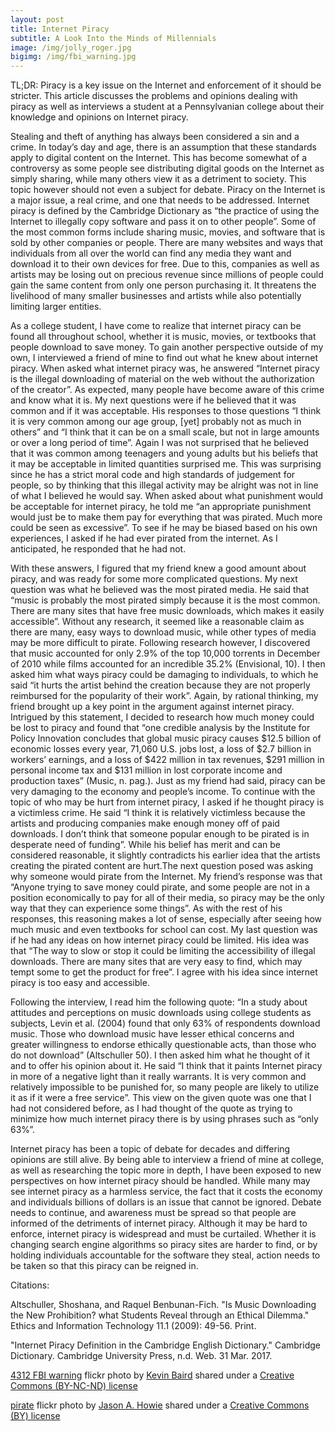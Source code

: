 ```yaml
---
layout: post
title: Internet Piracy
subtitle: A Look Into the Minds of Millennials
image: /img/jolly_roger.jpg
bigimg: /img/fbi_warning.jpg
---
```

TL;DR: Piracy is a key issue on the Internet and enforcement of it should be stricter. This article discusses the problems and opinions dealing with piracy as well as interviews a student at a Pennsylvanian college about their knowledge and opinions on Internet piracy.

Stealing and theft of anything has always been considered a sin and a crime. In today’s day and age, there is an assumption that these standards apply to digital content on the Internet. This has become somewhat of a controversy as some people see distributing digital goods on the Internet as simply sharing, while many others view it as a detriment to society. This topic however should not even a subject for debate. Piracy on the Internet is a major issue, a real crime, and one that needs to be addressed. Internet piracy is defined by the Cambridge Dictionary as “the practice of using the Internet to illegally copy software and pass it on to other people”. Some of the most common forms include sharing music, movies, and software that is sold by other companies or people. There are many websites and ways that individuals from all over the world can find any media they want and download it to their own devices for free. Due to this, companies as well as artists may be losing out on precious revenue since millions of people could gain the same content from only one person purchasing it. It threatens the livelihood of many smaller businesses and artists while also potentially limiting larger entities.

As a college student, I have come to realize that internet piracy can be found all throughout school, whether it is music, movies, or textbooks that people download to save money. To gain another perspective outside of my own, I interviewed a friend of mine to find out what he knew about internet piracy. When asked what internet piracy was, he answered “Internet piracy is the illegal downloading of material on the web without the authorization of the creator”. As expected, many people have become aware of this crime and know what it is. My next questions were if he believed that it was common and if it was acceptable. His responses to those questions “I think it is very common among our age group, [yet] probably not as much in others” and “I think that it can be on a small scale, but not in large amounts or over a long period of time”. Again I was not surprised that he believed that it was common among teenagers and young adults but his beliefs that it may be acceptable in limited quantities surprised me. This was surprising since he has a strict moral code and high standards of judgement for people, so by thinking that this illegal activity may be alright was not in line of what I believed he would say. When asked about what punishment would be acceptable for internet piracy, he told me “an appropriate punishment would just be to make them pay for everything that was pirated. Much more could be seen as excessive”. To see if he may be biased based on his own experiences, I asked if he had ever pirated from the internet. As I anticipated, he responded that he had not.

With these answers, I figured that my friend knew a good amount about piracy, and was ready for some more complicated questions. My next question was what he believed was the most pirated media. He said that “music is probably the most pirated simply because it is the most common. There are many sites that have free music downloads, which makes it easily accessible”. Without any research, it seemed like a reasonable claim as there are many, easy ways to download music, while other types of media may be more difficult to pirate. Following research however, I discovered that music accounted for only 2.9% of the top 10,000 torrents in December of 2010 while films accounted for an incredible 35.2% (Envisional, 10). I then asked him what ways piracy could be damaging to individuals, to which he said “it hurts the artist behind the creation because they are not properly reimbursed for the popularity of their work”. Again, by rational thinking, my friend brought up a key point in the argument against internet piracy. Intrigued by this statement, I decided to research how much money could be lost to piracy and found that “one credible analysis by the Institute for Policy Innovation concludes that global music piracy causes $12.5 billion of economic losses every year, 71,060 U.S. jobs lost, a loss of $2.7 billion in workers’ earnings, and a loss of $422 million in tax revenues, $291 million in personal income tax and $131 million in lost corporate income and production taxes” (Music, n. pag.). Just as my friend had said, piracy can be very damaging to the economy and people’s income. To continue with the topic of who may be hurt from internet piracy, I asked if he thought piracy is a victimless crime. He said “I think it is relatively victimless because the artists and producing companies make enough money off of paid downloads. I don’t think that someone popular enough to be pirated is in desperate need of funding”. While his belief has merit and can be considered reasonable, it slightly contradicts his earlier idea that the artists creating the pirated content are hurt.The next question posed was asking why someone would pirate from the Internet. My friend’s response was that “Anyone trying to save money could pirate, and some people are not in a position economically to pay for all of their media, so piracy may be the only way that they can experience some things”. As with the rest of his responses, this reasoning makes a lot of sense, especially after seeing how much music and even textbooks for school can cost. My last question was if he had any ideas on how internet piracy could be limited. His idea was that “The way to slow or stop it could be limiting the accessibility of illegal downloads. There are many sites that are very easy to find, which may tempt some to get the product for free”. I agree with his idea since internet piracy is too easy and accessible.

Following the interview, I read him the following quote: “In a study about attitudes and perceptions on music downloads using college students as subjects, Levin et al. (2004) found that only 63% of respondents download music. Those who download music have lesser ethical concerns and greater willingness to endorse ethically questionable acts, than those who do not download” (Altschuller 50). I then asked him what he thought of it and to offer his opinion about it. He said “I think that it paints Internet piracy in more of a negative light than it really warrants. It is very common and relatively impossible to be punished for, so many people are likely to utilize it as if it were a free service”. This view on the given quote was one that I had not considered before, as I had thought of the quote as trying to minimize how much internet piracy there is by using phrases such as “only 63%”.

Internet piracy has been a topic of debate for decades and differing opinions are still alive. By being able to interview a friend of mine at college, as well as researching the topic more in depth, I have been exposed to new perspectives on how internet piracy should be handled. While many may see internet piracy as a harmless service, the fact that it costs the economy and individuals billions of dollars is an issue that cannot be ignored. Debate needs to continue, and awareness must be spread so that people are informed of the detriments of internet piracy. Although it may be hard to enforce, internet piracy is widespread and must be curtailed. Whether it is changing search engine algorithms so piracy sites are harder to find, or by holding individuals accountable for the software they steal, action needs to be taken so that this piracy can be reigned in.


Citations:

Altschuller, Shoshana, and Raquel Benbunan-Fich. "Is Music Downloading the New Prohibition? what Students Reveal through an Ethical Dilemma." Ethics and Information Technology 11.1 (2009): 49-56. Print.

"Internet Piracy Definition in the Cambridge English Dictionary." Cambridge Dictionary. Cambridge University Press, n.d. Web. 31 Mar. 2017.

<a title="4312 FBI warning" href="https://flickr.com/photos/kevlar/529322295">4312 FBI warning</a> flickr photo by <a href="https://flickr.com/people/kevlar">Kevin Baird</a> shared under a <a href="https://creativecommons.org/licenses/by-nc-nd/2.0/">Creative Commons (BY-NC-ND) license</a>

<a title="pirate" href="https://flickr.com/photos/jasonahowie/464780408">pirate</a> flickr photo by <a href="https://flickr.com/people/jasonahowie">Jason A. Howie</a> shared under a <a href="https://creativecommons.org/licenses/by/2.0/">Creative Commons (BY) license</a>
